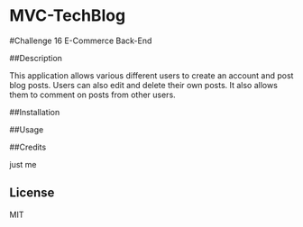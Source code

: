 # MVC-TechBlog

#Challenge 16 E-Commerce Back-End


##Description

This application allows various different users to create an account and post blog posts. Users can also edit and delete their own posts. It also allows them to comment on posts from other users. 


##Installation





##Usage


##Credits

just me

## License

MIT
